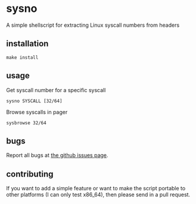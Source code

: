 sysno
=====
A simple shellscript for extracting Linux syscall numbers from headers 

installation
------------
```
make install
```

usage
-----
Get syscall number for a specific syscall
```
sysno SYSCALL [32/64]
```

Browse syscalls in pager
```
sysbrowse 32/64
```

bugs
----
Report all bugs at [the github issues page](https://github.com/depsterr/sysno/issues).

contributing
------------
If you want to add a simple feature or want to make the script portable to other platforms (I can only test x86_64), then please send in a pull request.
